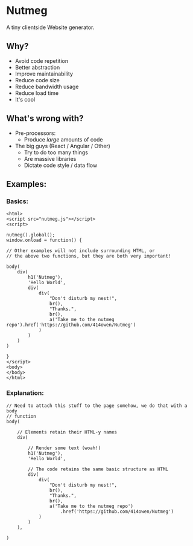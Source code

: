 # Nutmeg
A tiny clientside Website generator.

## Why?

* Avoid code repetition
* Better abstraction
* Improve maintainability
* Reduce code size
* Reduce bandwidth usage
* Reduce load time
* It's cool

## What's wrong with?

* Pre-processors:
	* Produce *large* amounts of code
* The big guys (React / Angular / Other)
	* Try to do too many things
	* Are massive libraries
	* Dictate code style / data flow

## Examples:

### Basics:

```
<html>
<script src="nutmeg.js"></script>
<script>

nutmeg().global();
window.onload = function() {

// Other examples will not include surrounding HTML, or
// the above two functions, but they are both very important!

body(
	div(
		h1('Nutmeg'),
		'Hello World',
		div(
			div(
				"Don't disturb my nest!",
				br(),
				"Thanks.",
				br(),
				a('Take me to the nutmeg repo').href('https://github.com/414owen/Nutmeg')
			)
		)
	)
)

}
</script>
<body>
</body>
</html>
```

### Explanation:

```
// Need to attach this stuff to the page somehow, we do that with a body 
// function
body(

	// Elements retain their HTML-y names
	div(

		// Render some text (woah!)
		h1('Nutmeg'),
		'Hello World',

		// The code retains the same basic structure as HTML
		div(
			div(
				"Don't disturb my nest!",
				br(),
				"Thanks.",
				br(),
				a('Take me to the nutmeg repo')
                    .href('https://github.com/414owen/Nutmeg')
			)
		)
	),

)
```
